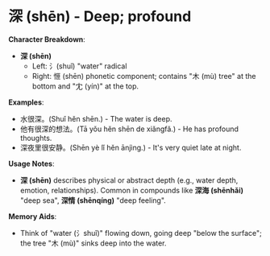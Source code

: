 # **深 (shēn) - Deep; profound**

**Character Breakdown**:  
- **深 (shēn)**
  - Left: 氵(shuǐ) "water" radical
  - Right: 㥱 (shēn) phonetic component; contains "木 (mù) tree" at the bottom and "冘 (yín)" at the top.

**Examples**:  
- 水很深。(Shuǐ hěn shēn.) - The water is deep.  
- 他有很深的想法。(Tā yǒu hěn shēn de xiǎngfǎ.) - He has profound thoughts.  
- 深夜里很安静。(Shēn yè lǐ hěn ānjìng.) - It's very quiet late at night.

**Usage Notes**:  
- **深 (shēn)** describes physical or abstract depth (e.g., water depth, emotion, relationships). Common in compounds like **深海 (shēnhǎi)** "deep sea", **深情 (shēnqíng)** "deep feeling".

**Memory Aids**:  
- Think of "water (氵shuǐ)" flowing down, going deep "below the surface"; the tree "木 (mù)" sinks deep into the water.